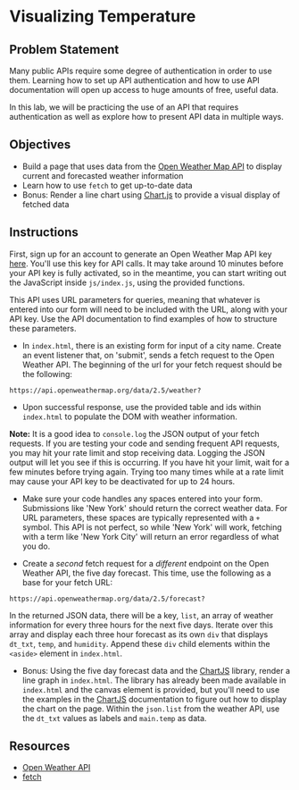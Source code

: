 # Visualizing Temperature

## Problem Statement

Many public APIs require some degree of authentication in order to use them. Learning how to set up API authentication and how to use API documentation will open up access to huge amounts of free, useful data.

In this lab, we will be practicing the use of an API that requires authentication as well as explore how to present API data in multiple ways.

## Objectives

* Build a page that uses data from the [Open Weather Map API][openweather] to display current and forecasted weather information
* Learn how to use `fetch` to get up-to-date data
* Bonus: Render a line chart using [Chart.js](http://chartkick.com/) to provide a visual display of fetched data

## Instructions

First, sign up for an account to generate an Open Weather Map API key [here](https://openweathermap.org/appid). You'll use this key for API calls. It may take around 10 minutes before your API key is fully activated, so in the meantime, you can start writing out the JavaScript inside `js/index.js`, using the provided functions.

This API uses URL parameters for queries, meaning that whatever is entered into our form will need to be included with the URL, along with your API key. Use the API documentation to find examples of how to structure these parameters.

* In `index.html`, there is an existing form for input of a city name. Create an event listener that, on 'submit', sends a fetch request to the Open Weather API. The beginning of the url for your fetch request should be the following:

`https://api.openweathermap.org/data/2.5/weather?`

* Upon successful response, use the provided table and ids within `index.html` to populate the DOM with weather information.

**Note:** It is a good idea to `console.log` the JSON output of your fetch requests. If you are testing your code and sending frequent API requests, you may hit your rate limit and stop receiving data. Logging the JSON output will let you see if this is occurring. If you have hit your limit, wait for a few minutes before trying again. Trying too many times while at a rate limit may cause your API key to be deactivated for up to 24 hours.

* Make sure your code handles any spaces entered into your form. Submissions like 'New York' should return the correct weather data. For URL parameters, these spaces are typically represented with a `+` symbol. This API is not perfect, so while 'New York' will work, fetching with a term like 'New York City' will return an error regardless of what you do.

* Create a _second_ fetch request for a _different_ endpoint on the Open Weather API, the five day forecast. This time, use the following as a base for your fetch URL:

`https://api.openweathermap.org/data/2.5/forecast?`

In the returned JSON data, there will be a key, `list`, an array of weather information for every three hours for the next five days. Iterate over this array and display each three hour forecast as its own `div` that displays `dt_txt`, `temp`, and `humidity`. Append these `div` child elements within the `<aside>` element in `index.html`.

* Bonus: Using the five day forecast data and the [ChartJS][chartjs] library, render a line graph in `index.html`. The library has already been made available in `index.html` and the canvas element is provided, but you'll need to use the examples in the [ChartJS][example] documentation to figure out how to display the chart on the page. Within the `json.list` from the weather API, use the `dt_txt` values as labels and `main.temp` as data.

## Resources

* [Open Weather API](https://openweathermap.org/)
* [fetch](https://developer.mozilla.org/en-US/docs/Web/API/Fetch_API/Using_Fetch)

[openweather]: https://openweathermap.org/
[api]: https://openweathermap.org/current
[chartjs]: https://www.chartjs.org/
[example]: http://www.chartjs.org/docs/latest/